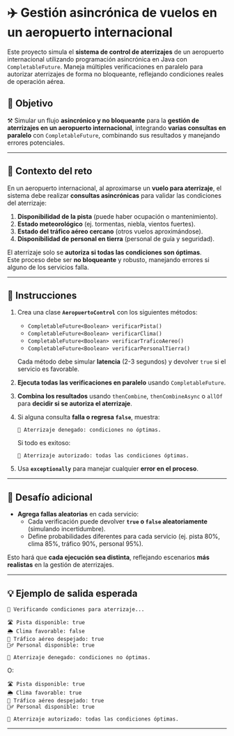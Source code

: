 # ✈️ Gestión asincrónica de vuelos en un aeropuerto internacional

Este proyecto simula el **sistema de control de aterrizajes** de un aeropuerto internacional utilizando programación asincrónica en Java con `CompletableFuture`. Maneja múltiples verificaciones en paralelo para autorizar aterrizajes de forma no bloqueante, reflejando condiciones reales de operación aérea.


## 🎯 Objetivo

⚒️ Simular un flujo **asincrónico y no bloqueante** para la **gestión de aterrizajes en un aeropuerto internacional**, integrando **varias consultas en paralelo** con `CompletableFuture`, combinando sus resultados y manejando errores potenciales.

---

## 🧠 Contexto del reto

En un aeropuerto internacional, al aproximarse un **vuelo para aterrizaje**, el sistema debe realizar **consultas asincrónicas** para validar las condiciones del aterrizaje:

1. **Disponibilidad de la pista** (puede haber ocupación o mantenimiento).  
2. **Estado meteorológico** (ej. tormentas, niebla, vientos fuertes).  
3. **Estado del tráfico aéreo cercano** (otros vuelos aproximándose).  
4. **Disponibilidad de personal en tierra** (personal de guía y seguridad).

El aterrizaje solo se **autoriza si todas las condiciones son óptimas**.  
Este proceso debe ser **no bloqueante** y robusto, manejando errores si alguno de los servicios falla.

---

## 📝 Instrucciones

1. Crea una clase **`AeropuertoControl`** con los siguientes métodos:

   - `CompletableFuture<Boolean> verificarPista()`  
   - `CompletableFuture<Boolean> verificarClima()`  
   - `CompletableFuture<Boolean> verificarTraficoAereo()`  
   - `CompletableFuture<Boolean> verificarPersonalTierra()`  

   Cada método debe simular **latencia** (2-3 segundos) y devolver `true` si el servicio es favorable.

2. **Ejecuta todas las verificaciones en paralelo** usando `CompletableFuture`.  
3. **Combina los resultados** usando `thenCombine`, `thenCombineAsync` o `allOf` para **decidir si se autoriza el aterrizaje**.  
4. Si alguna consulta **falla o regresa `false`**, muestra:

   ```
   🚫 Aterrizaje denegado: condiciones no óptimas.
   ```

   Si todo es exitoso:

   ```
   🛬 Aterrizaje autorizado: todas las condiciones óptimas.
   ```

5. Usa **`exceptionally`** para manejar cualquier **error en el proceso**.

---

## 💪 Desafío adicional

- **Agrega fallas aleatorias** en cada servicio:  
  - Cada verificación puede devolver **`true` o `false` aleatoriamente** (simulando incertidumbre).  
  - Define probabilidades diferentes para cada servicio (ej. pista 80%, clima 85%, tráfico 90%, personal 95%).

Esto hará que **cada ejecución sea distinta**, reflejando escenarios **más realistas** en la gestión de aterrizajes.

---

## 💡 Ejemplo de salida esperada

```
🛫 Verificando condiciones para aterrizaje...

🛣️ Pista disponible: true
🌦️ Clima favorable: false
🚦 Tráfico aéreo despejado: true
👷‍♂️ Personal disponible: true

🚫 Aterrizaje denegado: condiciones no óptimas.
```

O:

```
🛣️ Pista disponible: true
🌦️ Clima favorable: true
🚦 Tráfico aéreo despejado: true
👷‍♂️ Personal disponible: true

🛬 Aterrizaje autorizado: todas las condiciones óptimas.
```

---
